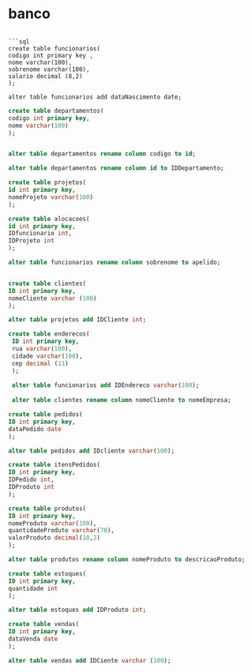 # banco
```

```sql
create table funcionarios(
codigo int primary key ,
nome varchar(100),
sobrenome varchar(100),
salario decimal (8,2)
);

alter table funcionarios add dataNascimento date;
```
```sql
create table departamentos(
codigo int primary key,
nome varchar(100)
);


alter table departamentos rename column codigo to id;

alter table departamentos rename column id to IDDepartamento;
```
```sql
create table projetos(
id int primary key,
nomeProjeto varchar(100)
);
``` 
```sql
create table alocacoes(
id int primary key,
IDfuncionario int,
IDProjeto int
);

alter table funcionarios rename column sobrenome to apelido;
```
```sql

create table clientes(
ID int primary key, 
nomeCliente varchar (100) 
);

alter table projetos add IDCliente int;
```
```sql
create table enderecos(
 ID int primary key,
 rua varchar(100),
 cidade varchar(100),
 cep decimal (11) 
 );
 
 alter table funcionarios add IDEndereco varchar(100);
 
 alter table clientes rename column nomeCliente to nomeEmpresa;
```
```sql
create table pedidos(
ID int primary key,
dataPedido date 
);

alter table pedidos add IDcliente varchar(100);
```
```sql
create table itensPedidos(
ID int primary key,
IDPedido int,
IDProduto int
);
```
```sql
create table produtos(
ID int primary key,
nomeProduto varchar(100),
quantidadeProduto varchar(70),
valorProduto decimal(10,2)
);

alter table produtos rename column nomeProduto to descricaoProduto;
```
```sql
create table estoques(
ID int primary key,
quantidade int
);

alter table estoques add IDProduto int;
```
```sql
create table vendas(
ID int primary key,
dataVenda date
);

alter table vendas add IDCiente varchar (100);
```